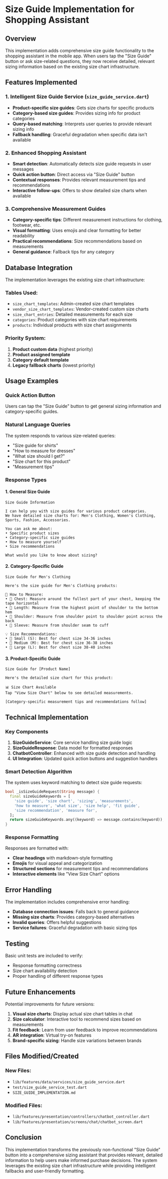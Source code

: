 # Size Guide Implementation for Shopping Assistant

## Overview

This implementation adds comprehensive size guide functionality to the shopping assistant in the mobile app. When users tap the "Size Guide" button or ask size-related questions, they now receive detailed, relevant sizing information based on the existing size chart infrastructure.

## Features Implemented

### 1. **Intelligent Size Guide Service** (`size_guide_service.dart`)
- **Product-specific size guides**: Gets size charts for specific products
- **Category-based size guides**: Provides sizing info for product categories
- **Query-based matching**: Interprets user queries to provide relevant sizing info
- **Fallback handling**: Graceful degradation when specific data isn't available

### 2. **Enhanced Shopping Assistant**
- **Smart detection**: Automatically detects size guide requests in user messages
- **Quick action button**: Direct access via "Size Guide" button
- **Contextual responses**: Provides relevant measurement tips and recommendations
- **Interactive follow-ups**: Offers to show detailed size charts when available

### 3. **Comprehensive Measurement Guides**
- **Category-specific tips**: Different measurement instructions for clothing, footwear, etc.
- **Visual formatting**: Uses emojis and clear formatting for better readability
- **Practical recommendations**: Size recommendations based on measurements
- **General guidance**: Fallback tips for any category

## Database Integration

The implementation leverages the existing size chart infrastructure:

### Tables Used:
- `size_chart_templates`: Admin-created size chart templates
- `vendor_size_chart_templates`: Vendor-created custom size charts
- `size_chart_entries`: Detailed measurements for each size
- `categories`: Product categories with size chart requirements
- `products`: Individual products with size chart assignments

### Priority System:
1. **Product custom data** (highest priority)
2. **Product assigned template**
3. **Category default template**
4. **Legacy fallback charts** (lowest priority)

## Usage Examples

### Quick Action Button
Users can tap the "Size Guide" button to get general sizing information and category-specific guides.

### Natural Language Queries
The system responds to various size-related queries:
- "Size guide for shirts"
- "How to measure for dresses"
- "What size should I get?"
- "Size chart for this product"
- "Measurement tips"

### Response Types

#### 1. **General Size Guide**
```
Size Guide Information

I can help you with size guides for various product categories. 
We have detailed size charts for: Men's Clothing, Women's Clothing, Sports, Fashion, Accessories.

You can ask me about:
• Specific product sizes
• Category-specific size guides  
• How to measure yourself
• Size recommendations

What would you like to know about sizing?
```

#### 2. **Category-Specific Guide**
```
Size Guide for Men's Clothing

Here's the size guide for Men's Clothing products:

📏 How to Measure:
• 📏 Chest: Measure around the fullest part of your chest, keeping the tape horizontal
• 📐 Length: Measure from the highest point of shoulder to the bottom hem
• 👔 Shoulder: Measure from shoulder point to shoulder point across the back
• 👕 Sleeve: Measure from shoulder seam to cuff

💡 Size Recommendations:
• 👔 Small (S): Best for chest size 34-36 inches
• 👕 Medium (M): Best for chest size 36-38 inches
• 👔 Large (L): Best for chest size 38-40 inches
```

#### 3. **Product-Specific Guide**
```
Size Guide for [Product Name]

Here's the detailed size chart for this product:

📊 Size Chart Available
Tap "View Size Chart" below to see detailed measurements.

[Category-specific measurement tips and recommendations follow]
```

## Technical Implementation

### Key Components

1. **SizeGuideService**: Core service handling size guide logic
2. **SizeGuideResponse**: Data model for formatted responses
3. **ChatbotController**: Enhanced with size guide detection and handling
4. **UI Integration**: Updated quick action buttons and suggestion handlers

### Smart Detection Algorithm

The system uses keyword matching to detect size guide requests:
```dart
bool _isSizeGuideRequest(String message) {
  final sizeGuideKeywords = [
    'size guide', 'size chart', 'sizing', 'measurements',
    'how to measure', 'what size', 'size help', 'fit guide',
    'size recommendation', 'measure for',
  ];
  return sizeGuideKeywords.any((keyword) => message.contains(keyword));
}
```

### Response Formatting

Responses are formatted with:
- **Clear headings** with markdown-style formatting
- **Emojis** for visual appeal and categorization
- **Structured sections** for measurement tips and recommendations
- **Interactive elements** like "View Size Chart" options

## Error Handling

The implementation includes comprehensive error handling:
- **Database connection issues**: Falls back to general guidance
- **Missing size charts**: Provides category-based alternatives
- **Invalid queries**: Offers helpful suggestions
- **Service failures**: Graceful degradation with basic sizing tips

## Testing

Basic unit tests are included to verify:
- Response formatting correctness
- Size chart availability detection
- Proper handling of different response types

## Future Enhancements

Potential improvements for future versions:
1. **Visual size charts**: Display actual size chart tables in chat
2. **Size calculator**: Interactive tool to recommend sizes based on measurements
3. **Fit feedback**: Learn from user feedback to improve recommendations
4. **AR integration**: Virtual try-on features
5. **Brand-specific sizing**: Handle size variations between brands

## Files Modified/Created

### New Files:
- `lib/features/data/services/size_guide_service.dart`
- `test/size_guide_service_test.dart`
- `SIZE_GUIDE_IMPLEMENTATION.md`

### Modified Files:
- `lib/features/presentation/controllers/chatbot_controller.dart`
- `lib/features/presentation/screens/chat/chatbot_screen.dart`

## Conclusion

This implementation transforms the previously non-functional "Size Guide" button into a comprehensive sizing assistant that provides relevant, detailed information to help users make informed purchase decisions. The system leverages the existing size chart infrastructure while providing intelligent fallbacks and user-friendly formatting.
